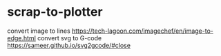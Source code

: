 # scrap-to-plotter
convert image to lines  https://tech-lagoon.com/imagechef/en/image-to-edge.html
convert svg to G-code https://sameer.github.io/svg2gcode/#close
